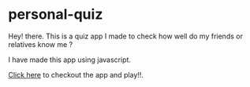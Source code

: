 # personal-quiz

Hey! there. This is a quiz app I made to check how well do my friends or relatives know me ? 

I have made this app using javascript.

[Click here](https://replit.com/@tejansingh1/Level-0-Assignment-1#index.js?embed=1&output=1) to checkout the app and play!!.
